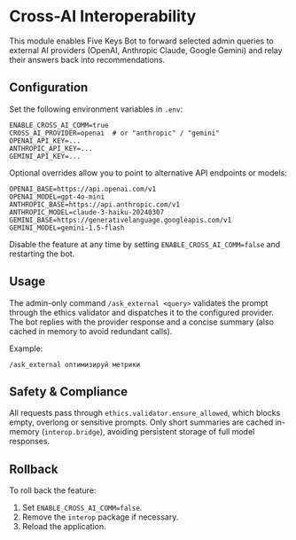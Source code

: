 # Cross-AI Interoperability

This module enables Five Keys Bot to forward selected admin queries to external AI providers (OpenAI, Anthropic Claude, Google Gemini) and relay their answers back into recommendations.

## Configuration

Set the following environment variables in `.env`:

```env
ENABLE_CROSS_AI_COMM=true
CROSS_AI_PROVIDER=openai  # or "anthropic" / "gemini"
OPENAI_API_KEY=...
ANTHROPIC_API_KEY=...
GEMINI_API_KEY=...
```

Optional overrides allow you to point to alternative API endpoints or models:

```env
OPENAI_BASE=https://api.openai.com/v1
OPENAI_MODEL=gpt-4o-mini
ANTHROPIC_BASE=https://api.anthropic.com/v1
ANTHROPIC_MODEL=claude-3-haiku-20240307
GEMINI_BASE=https://generativelanguage.googleapis.com/v1
GEMINI_MODEL=gemini-1.5-flash
```

Disable the feature at any time by setting `ENABLE_CROSS_AI_COMM=false` and restarting the bot.

## Usage

The admin-only command `/ask_external <query>` validates the prompt through the ethics validator and dispatches it to the configured provider. The bot replies with the provider response and a concise summary (also cached in memory to avoid redundant calls).

Example:

```
/ask_external оптимизируй метрики
```

## Safety & Compliance

All requests pass through `ethics.validator.ensure_allowed`, which blocks empty, overlong or sensitive prompts. Only short summaries are cached in-memory (`interop.bridge`), avoiding persistent storage of full model responses.

## Rollback

To roll back the feature:

1. Set `ENABLE_CROSS_AI_COMM=false`.
2. Remove the `interop` package if necessary.
3. Reload the application.
